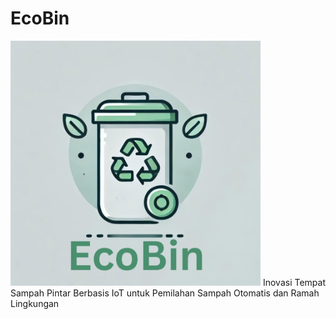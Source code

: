 <head>
<h1>
  EcoBin
</h1>
  <img src="https://github.com/HanifJauharIslami/EcoBin/blob/main/Eco%20Bin.png" alt="EcoBin Logo" width="400">
</head>
  
<body>
  Inovasi Tempat Sampah Pintar Berbasis IoT untuk Pemilahan Sampah Otomatis dan Ramah Lingkungan
</body>
